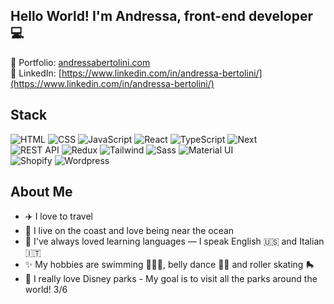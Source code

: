 ## Hello World! I'm Andressa, front-end developer 💻

🔗 Portfolio: [andressabertolini.com](https://andressabertolini.com)<br />
🔗 LinkedIn: [https://www.linkedin.com/in/andressa-bertolini/](https://www.linkedin.com/in/andressa-bertolini/)

## Stack
![HTML](https://img.shields.io/badge/-HTML-E54C21?logo=html5&logoColor=white&style=flat)
![CSS](https://img.shields.io/badge/-CSS-264de4?logo=css3&logoColor=white&style=flat)
![JavaScript](https://img.shields.io/badge/-JavaScript-bfae15?logo=javascript&logoColor=white&style=flat)
![React](https://img.shields.io/badge/-React-00ccff?logo=react&logoColor=white&style=flat)
![TypeScript](https://img.shields.io/badge/-TypeScript-3178C6?logo=typescript&logoColor=white&style=flat)
![Next](https://img.shields.io/badge/-Next-232323?logo=next.js&logoColor=white&style=flat)
<br />
![REST API](https://img.shields.io/badge/-REST%20API-4a4848?logo=react&logoColor=white&style=flat)
![Redux](https://img.shields.io/badge/-Redux-7952bf?logo=redux&logoColor=white&style=flat)
![Tailwind](https://img.shields.io/badge/-Tailwind-49acb4?logo=tailwindcss&logoColor=white&style=flat)
![Sass](https://img.shields.io/badge/-Sass-cd6699?logo=sass&logoColor=white&style=flat)
![Material UI](https://img.shields.io/badge/-MaterialUI-006bd6?logo=mui&logoColor=white&style=flat)
<br />
![Shopify](https://img.shields.io/badge/-Shopify-5e8d3e?logo=shopify&logoColor=white&style=flat)
![Wordpress](https://img.shields.io/badge/-Wordpress-075b7f?logo=wordpress&logoColor=white&style=flat)

## About Me
- ✈️ I love to travel
- 🌊 I live on the coast and love being near the ocean
- 💬 I've always loved learning languages — I speak English 🇺🇸 and Italian 🇮🇹
- ✨ My hobbies are swimming 🏊🏻‍♀️, belly dance 💃🏻 and roller skating 🛼
- 🏰 I really love Disney parks - My goal is to visit all the parks around the world! 3/6
